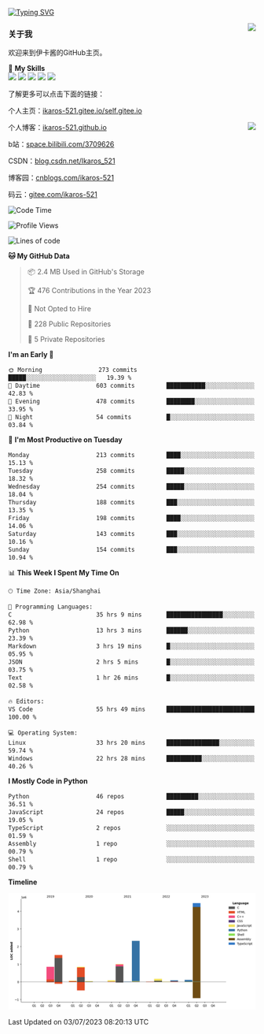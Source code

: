 [![Typing SVG](https://readme-typing-svg.herokuapp.com?size=25&duration=2500&color=8C43EA&vCenter=true&width=200&height=40&lines=Hi+Welcome+%F0%9F%91%8B%F0%9F%8F%BB;I'm+Love丶伊卡洛斯)](https://git.io/typing-svg)

<a href="#">
  <img align="right" src="https://github-readme-stats.vercel.app/api?username=Ikaros-521&count_private=true&show_icons=true&bg_color=15,f2f7fd,E0EAFC" />
</a>

### 关于我

欢迎来到伊卡酱的GitHub主页。

🌟 **My Skills**  
![](https://img.shields.io/badge/-C-A8B9CC?style=flat-square&logo=C&logoColor=fff)
![](https://img.shields.io/badge/-Python-3776AB?style=flat-square&logo=Python&logoColor=fff)
![](https://img.shields.io/badge/-JavaScript-F7DF1E?style=flat-square&logo=JavaScript&logoColor=fff)
![](https://img.shields.io/badge/-C++-00599C?style=flat-square&logo=Cpp&logoColor=fff)
![](https://img.shields.io/badge/-Linux-000000?style=flat-square&logo=Linux&logoColor=fff)

了解更多可以点击下面的链接：  

个人主页：[ikaros-521.gitee.io/self.gitee.io](https://ikaros-521.gitee.io/self.gitee.io/)  

<img align='right' src="https://github.com/Ikaros-521/Ikaros-521/assets/40910637/3a5e50bc-91dc-4aa5-b7a0-8b27ad1c2b33" height="432">

个人博客：[ikaros-521.github.io](https://ikaros-521.github.io/)  

b站：[space.bilibili.com/3709626](https://space.bilibili.com/3709626)  

CSDN：[blog.csdn.net/Ikaros_521](https://blog.csdn.net/Ikaros_521)  

博客园：[cnblogs.com/ikaros-521](https://www.cnblogs.com/ikaros-521)  

码云：[gitee.com/ikaros-521](https://gitee.com/ikaros-521)  


<!--START_SECTION:waka-->
![Code Time](http://img.shields.io/badge/Code%20Time-372%20hrs%2037%20mins-blue)

![Profile Views](http://img.shields.io/badge/Profile%20Views-98-blue)

![Lines of code](https://img.shields.io/badge/From%20Hello%20World%20I%27ve%20Written-11.6%20million%20lines%20of%20code-blue)

**🐱 My GitHub Data** 

> 📦 2.4 MB Used in GitHub's Storage 
 > 
> 🏆 476 Contributions in the Year 2023
 > 
> 🚫 Not Opted to Hire
 > 
> 📜 228 Public Repositories 
 > 
> 🔑 5 Private Repositories 
 > 
**I'm an Early 🐤** 

```text
🌞 Morning                273 commits         █████░░░░░░░░░░░░░░░░░░░░   19.39 % 
🌆 Daytime                603 commits         ███████████░░░░░░░░░░░░░░   42.83 % 
🌃 Evening                478 commits         ████████░░░░░░░░░░░░░░░░░   33.95 % 
🌙 Night                  54 commits          █░░░░░░░░░░░░░░░░░░░░░░░░   03.84 % 
```
📅 **I'm Most Productive on Tuesday** 

```text
Monday                   213 commits         ████░░░░░░░░░░░░░░░░░░░░░   15.13 % 
Tuesday                  258 commits         █████░░░░░░░░░░░░░░░░░░░░   18.32 % 
Wednesday                254 commits         █████░░░░░░░░░░░░░░░░░░░░   18.04 % 
Thursday                 188 commits         ███░░░░░░░░░░░░░░░░░░░░░░   13.35 % 
Friday                   198 commits         ████░░░░░░░░░░░░░░░░░░░░░   14.06 % 
Saturday                 143 commits         ███░░░░░░░░░░░░░░░░░░░░░░   10.16 % 
Sunday                   154 commits         ███░░░░░░░░░░░░░░░░░░░░░░   10.94 % 
```


📊 **This Week I Spent My Time On** 

```text
🕑︎ Time Zone: Asia/Shanghai

💬 Programming Languages: 
C                        35 hrs 9 mins       ████████████████░░░░░░░░░   62.98 % 
Python                   13 hrs 3 mins       ██████░░░░░░░░░░░░░░░░░░░   23.39 % 
Markdown                 3 hrs 19 mins       █░░░░░░░░░░░░░░░░░░░░░░░░   05.95 % 
JSON                     2 hrs 5 mins        █░░░░░░░░░░░░░░░░░░░░░░░░   03.75 % 
Text                     1 hr 26 mins        █░░░░░░░░░░░░░░░░░░░░░░░░   02.58 % 

🔥 Editors: 
VS Code                  55 hrs 49 mins      █████████████████████████   100.00 % 

💻 Operating System: 
Linux                    33 hrs 20 mins      ███████████████░░░░░░░░░░   59.74 % 
Windows                  22 hrs 28 mins      ██████████░░░░░░░░░░░░░░░   40.26 % 
```

**I Mostly Code in Python** 

```text
Python                   46 repos            █████████░░░░░░░░░░░░░░░░   36.51 % 
JavaScript               24 repos            █████░░░░░░░░░░░░░░░░░░░░   19.05 % 
TypeScript               2 repos             ░░░░░░░░░░░░░░░░░░░░░░░░░   01.59 % 
Assembly                 1 repo              ░░░░░░░░░░░░░░░░░░░░░░░░░   00.79 % 
Shell                    1 repo              ░░░░░░░░░░░░░░░░░░░░░░░░░   00.79 % 
```



**Timeline**

![Lines of Code chart](https://raw.githubusercontent.com/Ikaros-521/Ikaros-521/main/assets/bar_graph.png)


 Last Updated on 03/07/2023 08:20:13 UTC
<!--END_SECTION:waka-->


<!--
**Ikaros-521/Ikaros-521** is a ✨ _special_ ✨ repository because its `README.md` (this file) appears on your GitHub profile.

Here are some ideas to get you started:

- 🔭 I’m currently working on ...
- 🌱 I’m currently learning ...
- 👯 I’m looking to collaborate on ...
- 🤔 I’m looking for help with ...
- 💬 Ask me about ...
- 📫 How to reach me: ...
- 😄 Pronouns: ...
- ⚡ Fun fact: ...
-->
